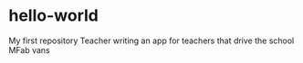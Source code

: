 # hello-world
My first repository
Teacher writing an app for teachers that drive the school MFab vans
